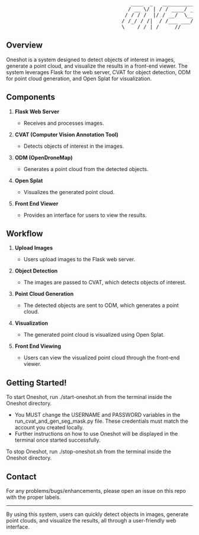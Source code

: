 <pre>
                                        ____  _   _____________ __  ______  ______
                                       / __ \/ | / / ____/ ___// / / / __ \/_  __/
                                      / / / /  |/ / __/  \__ \/ /_/ / / / / / /   
                                     / /_/ / /|  / /___ ___/ / __  / /_/ / / /    
                                     \____/_/ |_/_____//____/_/ /_/\____/ /_/     
</pre>

## Overview
Oneshot is a system designed to detect objects of interest in images, generate a point cloud, and visualize the results in a front-end viewer. The system leverages Flask for the web server, CVAT for object detection, ODM for point cloud generation, and Open Splat for visualization.

## Components

1. **Flask Web Server**
   - Receives and processes images.

2. **CVAT (Computer Vision Annotation Tool)**
   - Detects objects of interest in the images.

3. **ODM (OpenDroneMap)**
   - Generates a point cloud from the detected objects.

4. **Open Splat**
   - Visualizes the generated point cloud.

5. **Front End Viewer**
   - Provides an interface for users to view the results.

## Workflow

1. **Upload Images**
   - Users upload images to the Flask web server.
   
2. **Object Detection**
   - The images are passed to CVAT, which detects objects of interest.

3. **Point Cloud Generation**
   - The detected objects are sent to ODM, which generates a point cloud.

4. **Visualization**
   - The generated point cloud is visualized using Open Splat.
   
5. **Front End Viewing**
   - Users can view the visualized point cloud through the front-end viewer.

## Getting Started!

To start Oneshot, run ./start-oneshot.sh from the terminal inside the Oneshot directory.
   - You MUST change the USERNAME and PASSWORD variables in the run_cvat_and_gen_seg_mask.py file. These credentials must match the account you created locally.
   - Further instructions on how to use Oneshot will be displayed in the terminal once started successfully.

To stop Oneshot, run ./stop-oneshot.sh from the terminal inside the Oneshot directory.


## Contact

For any problems/bugs/enhancements, please open an issue on this repo with the proper labels.

---

By using this system, users can quickly detect objects in images, generate point clouds, and visualize the results, all through a user-friendly web interface.
